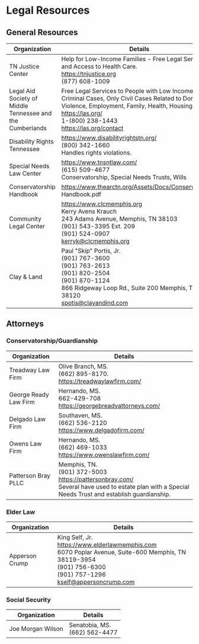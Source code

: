 # Legal Resources

## General Resources

| Organization                                              | Details                                                                                                                                                                                                                             |
| --------------------------------------------------------- | ----------------------------------------------------------------------------------------------------------------------------------------------------------------------------------------------------------------------------------- |
| TN Justice Center                                         | Help for Low-Income Families - Free Legal Services and Access to Health Care.<br><https://tnjustice.org><br>(877) 608-1009                                                                                                          |
| Legal Aid Society of Middle Tennessee and the Cumberlands | Free Legal Services to People with Low Income, No Criminal Cases, Only Civil Cases Related to Domestic Violence, Employment, Family, Health, Housing, Money.<br><https://las.org/><br>1-(800) 238-1443<br><https://las.org/contact> |
| Disability Rights Tennessee                               | <https://www.disabilityrightstn.org/><br>(800) 342-1660<br>Handles rights violations.                                                                                                                                               |
| Special Needs Law Center                                  | <https://www.tnsntlaw.com/><br>(615) 509-4677<br>Conservatorship, Special Needs Trusts, Wills                                                                                                                                       |
| Conservatorship Handbook                                  | <https://www.thearctn.org/Assets/Docs/Conservatorship> Handbook.pdf                                                                                                                                                                 |
| Community Legal Center                                    | <https://www.clcmemphis.org><br>Kerry Avens Krauch<br>243 Adams Avenue, Memphis, TN 38103<br>(901) 543-3395 Ext. 209<br>(901) 524-0907<br><kerryk@clcmemphis.org>                                                                   |
| Clay & Land                                               | Paul "Skip" Portis, Jr.<br>(901) 767-3600<br>(901) 763-2613<br>(901) 820-2504<br>(901) 870-1124<br>866 Ridgeway Loop Rd., Suite 200 Memphis, TN 38120<br><spotis@clayandind.com>                                                    |

## Attorneys

### Conservatorship/Guardianship

| Organization          | Details                                                                                                                                                   |
| --------------------- | --------------------------------------------------------------------------------------------------------------------------------------------------------- |
| Treadway Law Firm     | Olive Branch, MS.<br>(662) 895-8170.<br><https://treadwaylawfirm.com/>                                                                                    |
| George Ready Law Firm | Hernando, MS.<br>662-429-708<br><https://georgebreadyattorneys.com/>                                                                                      |
| Delgado Law Firm      | Southaven, MS.<br>(662) 536-2120<br><https://www.delgadofirm.com/>                                                                                        |
| Owens Law Firm        | Hernando, MS.<br>(662) 469-1033<br><https://www.owenslawfirm.com/>                                                                                        |
| Patterson Bray PLLC   | Memphis, TN.<br>(901) 372-5003<br><https://pattersonbray.com/><br>Several have used to estate plan with a Special Needs Trust and establish guardianship. |

### Elder Law

| Organization   | Details                                                                                                                                                                      |
| -------------- | ---------------------------------------------------------------------------------------------------------------------------------------------------------------------------- |
| Apperson Crump | King Self, Jr.<br><https://www.elderlawmemphis.com><br>6070 Poplar Avenue, Suite-600 Memphis, TN 38119-3954<br>(901) 756-6300<br>(901) 757-1296<br><kself@appersoncrump.com> |

### Social Security

| Organization      | Details                          |
| ----------------- | -------------------------------- |
| Joe Morgan Wilson | Senatobia, MS.<br>(662) 562-4477 |
